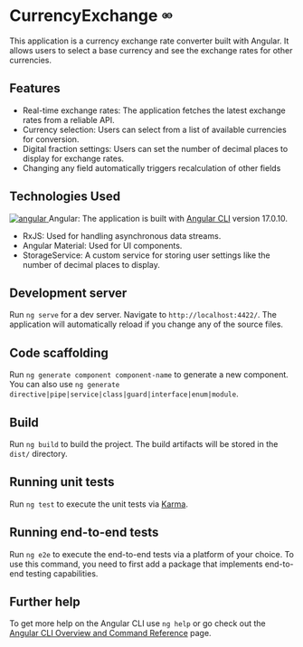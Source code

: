 # CurrencyExchange <img src="src/assets/currency_logo.svg" height="20px" />

This application is a currency exchange rate converter built with Angular.
It allows users to select a base currency and see the exchange rates for other currencies.

## Features

-   Real-time exchange rates: The application fetches the latest exchange rates from a reliable API.
-   Currency selection: Users can select from a list of available currencies for conversion.
-   Digital fraction settings: Users can set the number of decimal places to display for exchange rates.
-   Changing any field automatically triggers recalculation of other fields

## Technologies Used

<a href="https://angular.io" target="_blank" rel="noreferrer"> <img src="https://angular.io/assets/images/logos/angular/angular.svg" alt="angular" width="20" height="20"/> </a> Angular: The application is built with [Angular CLI](https://github.com/angular/angular-cli) version 17.0.10.

-   RxJS: Used for handling asynchronous data streams.
-   Angular Material: Used for UI components.
-   StorageService: A custom service for storing user settings like the number of decimal places to display.

## Development server

Run `ng serve` for a dev server. Navigate to `http://localhost:4422/`. The application will automatically reload if you change any of the source files.

## Code scaffolding

Run `ng generate component component-name` to generate a new component. You can also use `ng generate directive|pipe|service|class|guard|interface|enum|module`.

## Build

Run `ng build` to build the project. The build artifacts will be stored in the `dist/` directory.

## Running unit tests

Run `ng test` to execute the unit tests via [Karma](https://karma-runner.github.io).

## Running end-to-end tests

Run `ng e2e` to execute the end-to-end tests via a platform of your choice. To use this command, you need to first add a package that implements end-to-end testing capabilities.

## Further help

To get more help on the Angular CLI use `ng help` or go check out the [Angular CLI Overview and Command Reference](https://angular.io/cli) page.
